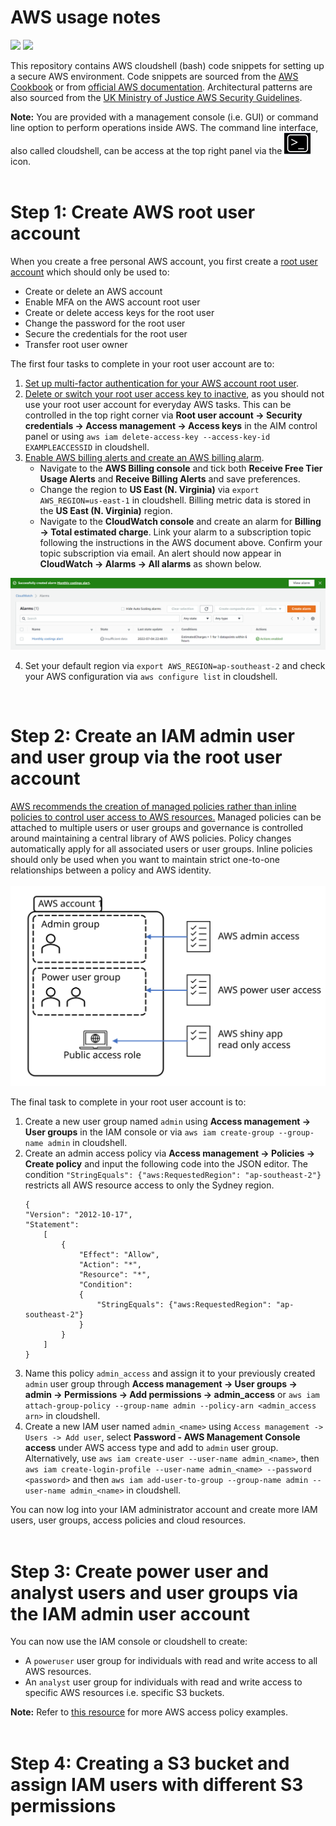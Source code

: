 # AWS usage notes  

![](https://img.shields.io/badge/Language-Bash-blue) ![](https://img.shields.io/badge/Language-Python-blue)  

This repository contains AWS cloudshell (bash) code snippets for setting up a secure AWS environment. Code snippets are sourced from the [AWS Cookbook](https://github.com/sous-chef/aws) or from [official AWS documentation](https://docs.aws.amazon.com/index.html). Architectural patterns are also sourced from the [UK Ministry of Justice AWS Security Guidelines](https://security-guidance.service.justice.gov.uk/baseline-aws-accounts/#baseline-for-amazon-web-services-accounts).      

**Note:** You are provided with a management console (i.e. GUI) or command line option to perform operations inside AWS. The command line interface, also called cloudshell, can be access at the top right panel via the ![](https://github.com/erikaduan/aws_notes/blob/main/figures/cloudshell_icon.svg) icon.  
</br>


# Step 1: Create AWS root user account   
When you create a free personal AWS account, you first create a [root user account](https://docs.aws.amazon.com/IAM/latest/UserGuide/id_root-user.html) which should only be used to:  
+ Create or delete an AWS account
+ Enable MFA on the AWS account root user 
+ Create or delete access keys for the root user 
+ Change the password for the root user
+ Secure the credentials for the root user
+ Transfer root user owner

The first four tasks to complete in your root user account are to: 
1. [Set up multi-factor authentication for your AWS account root user](https://docs.aws.amazon.com/IAM/latest/UserGuide/id_credentials_mfa_enable_virtual.html#enable-virt-mfa-for-root).  
2. [Delete or switch your root user access key to inactive](https://docs.aws.amazon.com/accounts/latest/reference/root-user-access-key.html), as you should not use your root user account for everyday AWS tasks. This can be controlled in the top right corner via **Root user account -> Security credentials -> Access management -> Access keys** in the AIM control panel or using `aws iam delete-access-key --access-key-id EXAMPLEACCESSID` in cloudshell.  
3. [Enable AWS billing alerts and create an AWS billing alarm](https://docs.aws.amazon.com/AmazonCloudWatch/latest/monitoring/monitor_estimated_charges_with_cloudwatch.html).  
    + Navigate to the **AWS Billing console** and tick both **Receive Free Tier Usage Alerts** and **Receive Billing Alerts** and save preferences.  
    + Change the region to **US East (N. Virginia)** via `export AWS_REGION=us-east-1` in cloudshell. Billing metric data is stored in the **US East (N. Virginia)** region.  
    +  Navigate to the **CloudWatch console** and create an alarm for **Billing -> Total estimated charge**. Link your alarm to a subscription topic following the instructions in the AWS document above. Confirm your topic subscription via email. An alert should now appear in **CloudWatch -> Alarms -> All alarms** as shown below.  

![](https://github.com/erikaduan/aws_notes/blob/main/figures/successful_billing_alert.png)  

4. Set your default region via `export AWS_REGION=ap-southeast-2` and check your AWS configuration via `aws configure list` in cloudshell.   
</br>


# Step 2: Create an IAM admin user and user group via the root user account   
[AWS recommends the creation of managed policies rather than inline policies to control user access to AWS resources.](https://docs.aws.amazon.com/IAM/latest/UserGuide/access_policies_managed-vs-inline.html) Managed policies can be attached to multiple users or user groups and governance is controlled around maintaining a central library of AWS policies. Policy changes automatically apply for all associated users or user groups. Inline policies should only be used when you want to maintain strict one-to-one relationships between a policy and AWS identity.  
</br>
![](https://github.com/erikaduan/aws_notes/blob/main/figures/aws_iam_policies.svg)  

The final task to complete in your root user account is to: 
1. Create a new user group named `admin` using **Access management -> User groups** in the IAM console or via `aws iam create-group --group-name admin` in cloudshell.    
2. Create an admin access policy via **Access management -> Policies -> Create policy** and input the following code into the JSON editor. The condition `"StringEquals": {"aws:RequestedRegion": "ap-southeast-2"}` restricts all AWS resource access to only the Sydney region.    
    ```
    {
    "Version": "2012-10-17",
    "Statement": 
        [
            {
                "Effect": "Allow",
                "Action": "*",
                "Resource": "*",
                "Condition": 
                {
                    "StringEquals": {"aws:RequestedRegion": "ap-southeast-2"}
                }
            }
        ]
    }
    ```
3. Name this policy `admin_access` and assign it to your previously created `admin` user group through **Access management -> User groups -> admin -> Permissions -> Add permissions -> admin_access** or `aws iam attach-group-policy --group-name admin --policy-arn <admin_access arn>` in cloudshell.   
4. Create a new IAM user named `admin_<name>` using `Access management -> Users -> Add user`, select **Password - AWS Management Console access** under AWS access type and add to `admin` user group.  Alternatively, use `aws iam create-user --user-name admin_<name>`, then `aws iam create-login-profile --user-name admin_<name> --password <password>` and then `aws iam add-user-to-group --group-name admin --user-name admin_<name>` in cloudshell.    

You can now log into your IAM administrator account and create more IAM users, user groups, access policies and cloud resources.   
</br> 


# Step 3: Create power user and analyst users and user groups via the IAM admin user account  
You can now use the IAM console or cloudshell to create:  
+ A `poweruser` user group for individuals with read and write access to all AWS resources.  
+ An `analyst` user group for individuals with read and write access to specific AWS resources i.e. specific S3 buckets.  

**Note:** Refer to [this resource](https://medium.com/tensult/aws-policies-with-examples-8340661d35e9) for more AWS access policy examples.   
</br>


# Step 4: Creating a S3 bucket and assign IAM users with different S3 permissions  
 
